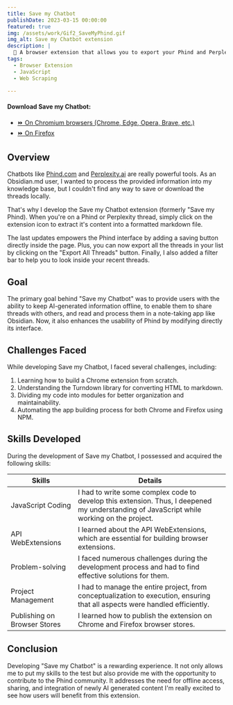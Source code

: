 ```yaml
---
title: Save my Chatbot
publishDate: 2023-03-15 00:00:00
featured: true
img: /assets/work/Gif2_SaveMyPhind.gif
img_alt: Save my Chatbot extension
description: |
  🚀 A browser extension that allows you to export your Phind and Perplexity threads into markdown files.
tags:
  - Browser Extension
  - JavaScript
  - Web Scraping

---
```


#### Download Save my Chatbot:
- [⏩ On Chromium browsers (Chrome, Edge, Opera, Brave, etc.)](https://chrome.google.com/webstore/detail/agklnagmfeooogcppjccdnoallkhgkod)
- [⏩ On Firefox](https://addons.mozilla.org/fr/firefox/addon/save-my-phind)

## Overview
Chatbots like [Phind.com](https://phind.com) and [Perplexity.ai](https://perplexity.ai) are really powerful tools. 
As an Obsidian.md user, I wanted to process the provided information into my knowledge base, but I couldn't find any way to save or download the threads locally.

That's why I develop the Save my Chatbot extension (formerly "Save my Phind). 
When you're on a Phind or Perplexity thread, simply click on the extension icon to extract it's content into a formatted markdown file.

The last updates empowers the Phind interface by adding a saving button directly inside the page. 
Plus, you can now export all the threads in your list by clicking on the "Export All Threads" button.
Finally, I also added a filter bar to help you to look inside your recent threads.


## Goal
The primary goal behind "Save my Chatbot" was to provide users with the ability to keep AI-generated information offline, to enable them to share threads with others, and read and process them in a note-taking app like Obsidian.
Now, it also enhances the usability of Phind by modifying directly its interface.


## Challenges Faced
While developing Save my Chatbot, I faced several challenges, including:
1. Learning how to build a Chrome extension from scratch.
2. Understanding the Turndown library for converting HTML to markdown.
3. Dividing my code into modules for better organization and maintainability.
4. Automating the app building process for both Chrome and Firefox using NPM.

## Skills Developed
During the development of Save my Chatbot, I possessed and acquired the following skills:

| Skills                       | Details                                                                                                                                   |
|------------------------------|-------------------------------------------------------------------------------------------------------------------------------------------|
| JavaScript Coding            | I had to write some complex code to develop this extension. Thus, I deepened my understanding of JavaScript while working on the project. |
| API WebExtensions            | I learned about the API WebExtensions, which are essential for building browser extensions.                                               |
| Problem-solving              | I faced numerous challenges during the development process and had to find effective solutions for them.                                  |
| Project Management           | I had to manage the entire project, from conceptualization to execution, ensuring that all aspects were handled efficiently.              |
| Publishing on Browser Stores | I learned how to publish the extension on Chrome and Firefox browser stores.                                                              |

## Conclusion
Developing "Save my Chatbot" is a rewarding experience.
It not only allows me to put my skills to the test but also provide me with the opportunity to contribute to the Phind community.
It addresses the need for offline access, sharing, and integration of newly AI generated content
I'm really excited to see how users will benefit from this extension.